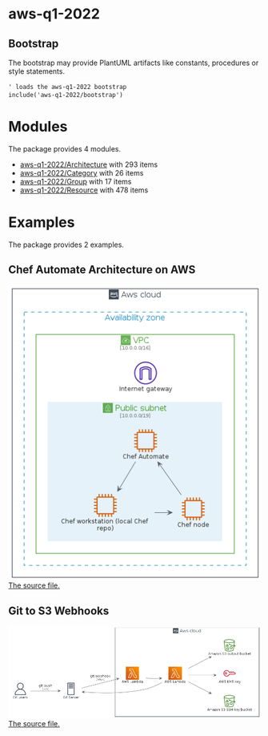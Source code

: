 # aws-q1-2022

## Bootstrap

The bootstrap may provide PlantUML artifacts like constants, procedures or style statements.

```plantuml
' loads the aws-q1-2022 bootstrap
include('aws-q1-2022/bootstrap')
```



# Modules

The package provides 4 modules.

- [aws-q1-2022/Architecture](../aws-q1-2022/Architecture/README.md) with 293 items
- [aws-q1-2022/Category](../aws-q1-2022/Category/README.md) with 26 items
- [aws-q1-2022/Group](../aws-q1-2022/Group/README.md) with 17 items
- [aws-q1-2022/Resource](../aws-q1-2022/Resource/README.md) with 478 items



# Examples

The package provides 2 examples.

## Chef Automate Architecture on AWS

![Chef Automate Architecture on AWS](../aws-q1-2022/chef_automate_architecture_on_aws.png)<br>
[The source file.](../aws-q1-2022/chef_automate_architecture_on_aws.puml)

## Git to S3 Webhooks

![Git to S3 Webhooks](../aws-q1-2022/git_to_s3_webhooks.png)<br>
[The source file.](../aws-q1-2022/git_to_s3_webhooks.puml)



